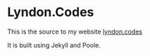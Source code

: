 # Lyndon.Codes

This is the source to my website [lyndon.codes](http://lyndon.codes)

It is built using Jekyll and Poole.



